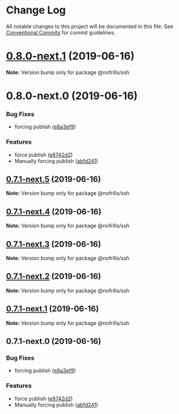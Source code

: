 # Change Log

All notable changes to this project will be documented in this file.
See [Conventional Commits](https://conventionalcommits.org) for commit guidelines.

# [0.8.0-next.1](https://github.com/nativecode-dev/cli-tools/compare/@nofrills/ssh@0.8.0-next.0...@nofrills/ssh@0.8.0-next.1) (2019-06-16)

**Note:** Version bump only for package @nofrills/ssh





# 0.8.0-next.0 (2019-06-16)


### Bug Fixes

* forcing publish ([e8a3ef9](https://github.com/nativecode-dev/cli-tools/commit/e8a3ef9))


### Features

* force publish ([e8742d2](https://github.com/nativecode-dev/cli-tools/commit/e8742d2))
* Manually forcing publish ([abfd241](https://github.com/nativecode-dev/cli-tools/commit/abfd241))





## [0.7.1-next.5](https://github.com/nativecode-dev/cli-tools/compare/@nofrills/ssh@0.7.1-next.4...@nofrills/ssh@0.7.1-next.5) (2019-06-16)

**Note:** Version bump only for package @nofrills/ssh





## [0.7.1-next.4](https://github.com/nativecode-dev/cli-tools/compare/@nofrills/ssh@0.7.1-next.3...@nofrills/ssh@0.7.1-next.4) (2019-06-16)

**Note:** Version bump only for package @nofrills/ssh





## [0.7.1-next.3](https://github.com/nativecode-dev/cli-tools/compare/@nofrills/ssh@0.7.1-next.2...@nofrills/ssh@0.7.1-next.3) (2019-06-16)

**Note:** Version bump only for package @nofrills/ssh





## [0.7.1-next.2](https://github.com/nativecode-dev/cli-tools/compare/@nofrills/ssh@0.7.1-next.1...@nofrills/ssh@0.7.1-next.2) (2019-06-16)

**Note:** Version bump only for package @nofrills/ssh





## [0.7.1-next.1](https://github.com/nativecode-dev/cli-tools/compare/@nofrills/ssh@0.7.1-next.0...@nofrills/ssh@0.7.1-next.1) (2019-06-16)

**Note:** Version bump only for package @nofrills/ssh





## 0.7.1-next.0 (2019-06-16)


### Bug Fixes

* forcing publish ([e8a3ef9](https://github.com/nativecode-dev/cli-tools/commit/e8a3ef9))


### Features

* force publish ([e8742d2](https://github.com/nativecode-dev/cli-tools/commit/e8742d2))
* Manually forcing publish ([abfd241](https://github.com/nativecode-dev/cli-tools/commit/abfd241))
